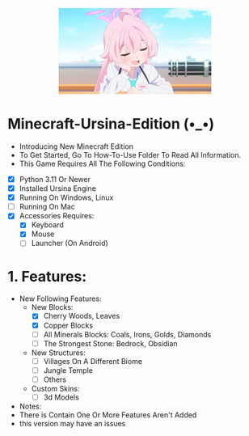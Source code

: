 <p align="center">
  <picture>
    <source media="(prefers-color-scheme: dark)" srcset="contents/filters_quality(95)format(webp).png" style="border-radius=15px;">
    <source media="(prefers-color-scheme: light)" srcset="contents/filters_quality(95)format(webp).png" style="border-radius=15px;">
    <img width=60% alt="Shows a black logo in light color mode and a white one in dark color mode." src="contents/filters_quality(95)format(webp).png" style="border-radius=15px;">
  </picture>
</p> 

# Minecraft-Ursina-Edition (•_•)
- Introducing New Minecraft Edition
- To Get Started, Go To How-To-Use Folder To Read All Information.
- This Game Requires All The Following Conditions:
- [x] Python 3.11 Or Newer
- [x] Installed Ursina Engine
- [x] Running On Windows, Linux
- [ ] Running On Mac
- [x] Accessories Requires:
    - [x] Keyboard
    - [x] Mouse
    - [ ] Launcher (On Android)
# 1. Features:
- New Following Features:
   - New Blocks:
      - [x] Cherry Woods, Leaves
      - [x] Copper Blocks
      - [ ] All Minerals Blocks: Coals, Irons, Golds, Diamonds
      - [ ] The Strongest Stone: Bedrock, Obsidian
   - New Structures:
      - [ ] Villages On A Different Biome
      - [ ] Jungle Temple
      - [ ] Others
   - Custom Skins:
      - [ ] 3d Models
- Notes:
 - There is Contain One Or More Features Aren't Added
 - this version may have an issues 
  
